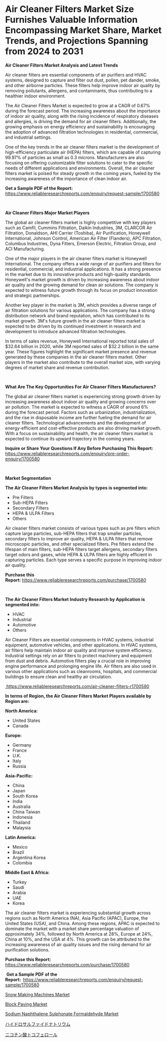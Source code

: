 <p><h1>Air Cleaner Filters Market Size Furnishes Valuable Information Encompassing Market Share, Market Trends, and Projections Spanning from 2024 to 2031</h1></p><p><strong>Air Cleaner Filters Market Analysis and Latest Trends</strong></p>
<p><p>Air cleaner filters are essential components of air purifiers and HVAC systems, designed to capture and filter out dust, pollen, pet dander, smoke, and other airborne particles. These filters help improve indoor air quality by removing pollutants, allergens, and contaminants, thus contributing to a healthier indoor environment.</p><p>The Air Cleaner Filters Market is expected to grow at a CAGR of 0.67% during the forecast period. The increasing awareness about the importance of indoor air quality, along with the rising incidence of respiratory diseases and allergies, is driving the demand for air cleaner filters. Additionally, the growing emphasis on energy efficiency and sustainability is encouraging the adoption of advanced filtration technologies in residential, commercial, and industrial settings.</p><p>One of the key trends in the air cleaner filters market is the development of high-efficiency particulate air (HEPA) filters, which are capable of capturing 99.97% of particles as small as 0.3 microns. Manufacturers are also focusing on offering customizable filter solutions to cater to the specific needs of different applications and environments. Overall, the air cleaner filters market is poised for steady growth in the coming years, fueled by the increasing awareness of the importance of clean indoor air.</p></p>
<p><strong>Get a Sample PDF of the Report:&nbsp;</strong> <a href="https://www.reliableresearchreports.com/enquiry/request-sample/1700580">https://www.reliableresearchreports.com/enquiry/request-sample/1700580</a></p>
<p>&nbsp;</p>
<p><strong>Air Cleaner Filters Major Market Players</strong></p>
<p><p>The global air cleaner filters market is highly competitive with key players such as Camfil, Cummins Filtration, Daikin Industries, 3M, CLARCOR Air Filtration, Donaldson, AHI Carrier (Toshiba), Air Purification, Honeywell International, Johnson Control, American Air Filter (Flanders), APC Filtration, Columbus Industries, Dyna Filters, Emerson Electric, Filtration Group, and ACI Manufacturing.</p><p>One of the major players in the air cleaner filters market is Honeywell International. The company offers a wide range of air purifiers and filters for residential, commercial, and industrial applications. It has a strong presence in the market due to its innovative products and high-quality standards. Honeywell's market growth is driven by increasing awareness about indoor air quality and the growing demand for clean air solutions. The company is expected to witness future growth through its focus on product innovation and strategic partnerships.</p><p>Another key player in the market is 3M, which provides a diverse range of air filtration solutions for various applications. The company has a strong distribution network and brand reputation, which has contributed to its market growth. 3M's future growth in the air cleaner filters market is expected to be driven by its continued investment in research and development to introduce advanced filtration technologies.</p><p>In terms of sales revenue, Honeywell International reported total sales of $32.64 billion in 2020, while 3M reported sales of $32.2 billion in the same year. These figures highlight the significant market presence and revenue generated by these companies in the air cleaner filters market. Other players in the market also contribute to the overall market size, with varying degrees of market share and revenue contribution.</p></p>
<p>&nbsp;</p>
<p><strong>What Are The Key Opportunities For Air Cleaner Filters Manufacturers?</strong></p>
<p><p>The global air cleaner filters market is experiencing strong growth driven by increasing awareness about indoor air quality and growing concerns over air pollution. The market is expected to witness a CAGR of around 6% during the forecast period. Factors such as urbanization, industrialization, and the rise in disposable income are further fueling the demand for air cleaner filters. Technological advancements and the development of energy-efficient and cost-effective products are also driving market growth. With a focus on sustainability and health, the air cleaner filters market is expected to continue its upward trajectory in the coming years.</p></p>
<p><strong>Inquire or Share Your Questions If Any Before Purchasing This Report:</strong> <a href="https://www.reliableresearchreports.com/enquiry/pre-order-enquiry/1700580">https://www.reliableresearchreports.com/enquiry/pre-order-enquiry/1700580</a></p>
<p>&nbsp;</p>
<p><strong>Market Segmentation</strong></p>
<p><strong>The Air Cleaner Filters Market Analysis by types is segmented into:</strong></p>
<p><ul><li>Pre Filters</li><li>Sub-HEPA Filters</li><li>Secondary Filters</li><li>HEPA & ULPA Filters</li><li>Others</li></ul></p>
<p><p>Air cleaner filters market consists of various types such as pre filters which capture large particles, sub-HEPA filters that trap smaller particles, secondary filters to improve air quality, HEPA & ULPA filters that remove microscopic particles, and other specialized filters. Pre filters extend the lifespan of main filters, sub-HEPA filters target allergens, secondary filters target odors and gases, while HEPA & ULPA filters are highly efficient in capturing particles. Each type serves a specific purpose in improving indoor air quality.</p></p>
<p><strong>Purchase this Report:&nbsp;</strong><a href="https://www.reliableresearchreports.com/purchase/1700580">https://www.reliableresearchreports.com/purchase/1700580</a></p>
<p>&nbsp;</p>
<p><strong>The Air Cleaner Filters Market Industry Research by Application is segmented into:</strong></p>
<p><ul><li>HVAC</li><li>Industrial</li><li>Automotive</li><li>Others</li></ul></p>
<p><p>Air Cleaner Filters are essential components in HVAC systems, industrial equipment, automotive vehicles, and other applications. In HVAC systems, air filters help maintain indoor air quality and improve system efficiency. Industrial settings rely on air filters to protect machinery and equipment from dust and debris. Automotive filters play a crucial role in improving engine performance and prolonging engine life. Air filters are also used in various other applications such as cleanrooms, hospitals, and commercial buildings to ensure clean and healthy air circulation.</p></p>
<p><a href="https://www.reliableresearchreports.com/air-cleaner-filters-r1700580">&nbsp;https://www.reliableresearchreports.com/air-cleaner-filters-r1700580</a></p>
<p><strong>In terms of Region, the Air Cleaner Filters Market Players available by Region are:</strong></p>
<p>
    <p> <strong> North America: </strong>
        <ul>
            <li>United States</li>
            <li>Canada</li>
        </ul>
        </p> 
    <p> <strong> Europe: </strong>
        <ul>
            <li>Germany</li>
            <li>France</li>
            <li>U.K.</li>
            <li>Italy</li>
            <li>Russia</li>
        </ul>
        </p> 
    <p> <strong> Asia-Pacific: </strong>
        <ul>
            <li>China</li>
            <li>Japan</li>
            <li>South Korea</li>
            <li>India</li>
            <li>Australia</li>
            <li>China Taiwan</li>
            <li>Indonesia</li>
            <li>Thailand</li>
            <li>Malaysia</li>
        </ul>
        </p> 
    <p> <strong> Latin America: </strong>
        <ul>
            <li>Mexico</li>
            <li>Brazil</li>
            <li>Argentina Korea</li>
            <li>Colombia</li>
        </ul>
        </p> 
    <p> <strong> Middle East & Africa: </strong>
        <ul>
            <li>Turkey</li>
            <li>Saudi</li>
            <li>Arabia</li>
            <li>UAE</li>
            <li>Korea</li>
        </ul>
    </p>
    </p>
<p><p>The air cleaner filters market is experiencing substantial growth across regions such as North America (NA), Asia Pacific (APAC), Europe, the United States (USA), and China. Among these regions, APAC is expected to dominate the market with a market share percentage valuation of approximately 34%, followed by North America at 28%, Europe at 24%, China at 10%, and the USA at 4%. This growth can be attributed to the increasing awareness of air quality issues and the rising demand for air purification solutions.</p></p>
<p><strong>Purchase this Report: </strong><a href="https://www.reliableresearchreports.com/purchase/1700580">https://www.reliableresearchreports.com/purchase/1700580</a></p>
<p>&nbsp;<strong>Get a Sample PDF of the Report:&nbsp;&nbsp;</strong><a href="https://www.reliableresearchreports.com/enquiry/request-sample/1700580">https://www.reliableresearchreports.com/enquiry/request-sample/1700580</a></p>
<p><strong></strong></p>
<p><p><a href="https://github.com/zjyglelu/Market-Research-Report-List-2/blob/main/snow-making-machines-market.md">Snow Making Machines Market</a></p><p><a href="https://issuu.com/reportprime-2/docs/block-paving-market-size-2030.pptx">Block Paving Market</a></p><p><a href="https://issuu.com/reportprime-2/docs/sodium-naphthalene-sulphonate-formaldehyde-market-">Sodium Naphthalene Sulphonate Formaldehyde Market</a></p><p><a href="https://medium.com/@elmorunolfsson2023/%E3%83%8A%E3%83%88%E3%83%AA%E3%82%A6%E3%83%A0%E3%83%8F%E3%82%A4%E3%83%89%E3%83%AD%E3%82%B9%E3%83%AB%E3%83%95%E3%82%A3%E3%83%89%E3%81%AE%E5%B8%82%E5%A0%B4%E3%82%B7%E3%82%A7%E3%82%A2%E3%81%AE%E7%99%BA%E5%B1%95%E3%81%A8%E5%B8%82%E5%A0%B4%E6%88%90%E9%95%B7%E3%83%88%E3%83%AC%E3%83%B3%E3%83%89-2024%E5%B9%B4-2031%E5%B9%B4-b34f88a97cbf">ハイドロサルファイドナトリウム</a></p><p><a href="https://github.com/vtbvgl20191192/Market-Research-Report-List-1/blob/main/129821121415.md">ニコチン酸トコフェロール</a></p></p>